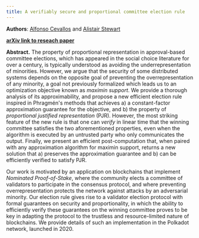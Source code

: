 ```yaml
---
title: A verifiably secure and proportional committee election rule
---
```


**Authors**: [Alfonso Cevallos](/team_members/alfonso.html) and [Alistair Stewart](/team_members/alistair.html)

**[arXiv link to reseach paper](https://arxiv.org/abs/2004.12990)**

**Abstract.** The property of proportional representation in approval-based committee elections, which has appeared in the social choice literature for over a century, is typically understood as avoiding the underrepresentation of minorities. However, we argue that the security of some distributed systems depends on the opposite goal of preventing the overrepresentation of any minority, a goal not previously formalized which leads us to an optimization objective known as *maximin support*. We provide a thorough analysis of its approximability, and propose a new efficient election rule inspired in Phragmén's methods 
that achieves a) a constant-factor approximation guarantee for the objective, and b) the property of *proportional justified representation* (PJR). However, the most striking feature of the new rule is that one can *verify* in linear time that the winning committee satisfies the two aforementioned properties, even when the algorithm is executed by an untrusted party who only communicates the output. Finally, we present an efficient post-computation that, when paired with any approximation algorithm for maximin support, returns a new solution that a) preserves the approximation guarantee and b) can be efficiently verified to satisfy PJR.

Our work is motivated by an application on blockchains that implement *Nominated Proof-of-Stake*, where the community elects a committee of validators to participate in the consensus protocol, and where preventing overrepresentation protects the network against attacks by an adversarial minority. Our election rule gives rise to a validator election protocol with formal guarantees on security and proportionality, in which the ability to efficiently verify these guarantees on the winning committee proves to be key in adapting the protocol to the trustless and resource-limited nature of blockchains. 
We provide details of such an implementation in the Polkadot network, launched in 2020.